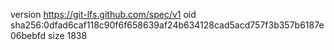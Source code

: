 version https://git-lfs.github.com/spec/v1
oid sha256:0dfad6caf118c90f6f658639af24b634128cad5acd757f3b357b6187e06bebfd
size 1838
